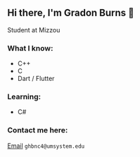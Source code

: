 ## Hi there, I'm Gradon Burns 👋
Student at Mizzou
### What I know: 
- C++
- C
- Dart / Flutter
### Learning:
- C#

### Contact me here:
[Email](mailto:ghbnc4@umsystem.edu) `ghbnc4@umsystem.edu`
